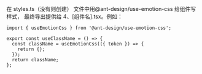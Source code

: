 在 styles.ts（没有则创建） 文件中用@ant-design/use-emotion-css 给组件写样式， 最终导出提供给 4、[组件名].tsx。例如：

```tsx
import { useEmotionCss } from '@ant-design/use-emotion-css';

export const useClassName = () => {
  const className = useEmotionCss(({ token }) => {
    return {};
  });
  return className;
};
```
